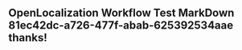 <properties
ms.topic="hero-topic1"
ms.test1="hero-topic"
ms.test2="test"/>

## OpenLocalization Workflow Test MarkDown 81ec42dc-a726-477f-abab-625392534aae thanks!
